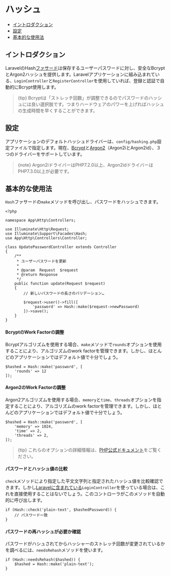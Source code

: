 # ハッシュ

- [イントロダクション](#introduction)
- [設定](#configuration)
- [基本的な使用法](#basic-usage)

<a name="introduction"></a>
## イントロダクション

LaravelのHash[ファサード](/docs/{{version}}/facades)は保存するユーザーパスワードに対し、安全なBcryptとArgon2ハッシュを提供します。Laravelアプリケーションに組み込まれている、`LoginController`と`RegisterController`を使用していれば、登録と認証で自動的にBcrypt使用します。

> {tip} Bcryptは「ストレッチ回数」が調整できるのでパスワードのハッシュには良い選択肢です。つまりハードウェアのパワーを上げればハッシュの生成時間を早くすることができます。

<a name="configuration"></a>
## 設定

アプリケーションのデフォルトハッシュドライバーは、`config/hashing.php`設定ファイルで指定します。現在、[Bcrypt](https://en.wikipedia.org/wiki/Bcrypt)と[Argon2](https://en.wikipedia.org/wiki/Argon2)（Argon2iとArgon2id）、３つのドライバーをサポートしています。

> {note} Argon2iドライバーはPHP7.2.0以上、Argon2idドライバーはPHP7.3.0以上が必要です。

<a name="basic-usage"></a>
## 基本的な使用法

`Hash`ファサードの`make`メソッドを呼び出し、パスワードをハッシュできます。

    <?php

    namespace App\Http\Controllers;

    use Illuminate\Http\Request;
    use Illuminate\Support\Facades\Hash;
    use App\Http\Controllers\Controller;

    class UpdatePasswordController extends Controller
    {
        /**
         * ユーザーパスワードを更新
         *
         * @param  Request  $request
         * @return Response
         */
        public function update(Request $request)
        {
            // 新しいパスワードの長さのバリデーション…

            $request->user()->fill([
                'password' => Hash::make($request->newPassword)
            ])->save();
        }
    }

#### BcryptのWork Factorの調整

Bcryptアルゴリズムを使用する場合、`make`メソッドで`rounds`オプションを使用することにより、アルゴリズムのwork factorを管理できます。しかし、ほとんどのアプリケーションではデフォルト値で十分でしょう。

    $hashed = Hash::make('password', [
        'rounds' => 12
    ]);

#### Argon2のWork Factorの調整

Argon2アルゴリズムを使用する場合、`memory`と`time`、`threads`オプションを指定することにより、アルゴリズムのwork factorを管理できます。しかし、ほとんどのアプリケーションではデフォルト値で十分でしょう。

    $hashed = Hash::make('password', [
        'memory' => 1024,
        'time' => 2,
        'threads' => 2,
    ]);

> {tip} これらのオプションの詳細情報は、[PHP公式ドキュメント](https://secure.php.net/manual/ja/function.password-hash.php)をご覧ください。

#### パスワードとハッシュ値の比較

`check`メソッドにより指定した平文文字列と指定されたハッシュ値を比較確認できます。しかし[Laravelに含まれている](/docs/{{version}}/authentication)`LoginController`を使っている場合は、これを直接使用することはないでしょう。このコントローラがこのメソッドを自動的に呼び出します。

    if (Hash::check('plain-text', $hashedPassword)) {
        // パスワード一致
    }

#### パスワードの再ハッシュが必要か確認

パスワードがハシュされてからハッシャーのストレッチ回数が変更されているかを調べるには、`needsRehash`メソッドを使います。

    if (Hash::needsRehash($hashed)) {
        $hashed = Hash::make('plain-text');
    }
